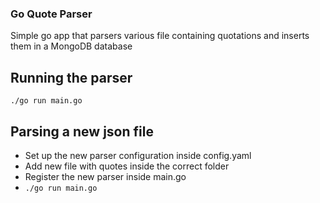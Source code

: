 ### Go Quote Parser

Simple go app that parsers various file containing quotations and inserts them in a MongoDB database


## Running the parser
`./go run main.go`

## Parsing a new json file

- Set up the new parser configuration inside config.yaml
- Add new file with quotes inside the correct folder
- Register the new parser inside main.go
-  `./go run main.go`